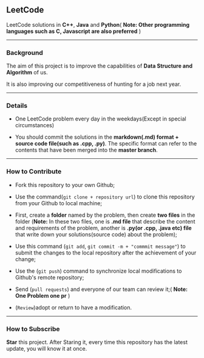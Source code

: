 ## LeetCode

LeetCode solutions in **C++**, **Java** and **Python**( **Note: Other programming languages such as C, Javascript are also preferred** )

---

### Background

The aim of this project is to improve the capabilities of **Data Structure and Algorithm** of us. 

It is also improving our competitiveness of hunting for a job next year.

---

### Details

* One LeetCode problem every day in the weekdays(Except in special circumstances)

* You should commit the solutions in the **markdown(.md) format + source code file(such as .cpp, .py)**. The specific format can refer to the contents that have been merged into the **master branch**.
---

### How to Contribute

* Fork this repository to your own Github;

* Use the command(`git clone + repository url`) to clone this repository from your Github to local machine;

* First, create a **folder** named by the problem, then create **two files** in the folder (**Note:** In these two files, one is **.md file** that describe the content and requirements of the problem, another is **.py(or .cpp, .java etc) file** that write down your solutions(source code) about the problem);

* Use this command (`git add`, `git commit -m + "commmit message"`) to submit the changes to the local repository after the achievement of your change;

* Use the (`git push`) command to synchronize local modifications to Github's remote repository;

* Send (`pull requests`) and everyone of our team can review it;( **Note: One Problem one pr** )

* (`Review`)adopt or return to have a modification.

---

### How to Subscribe

**Star** this project. After Staring it, every time this repository has the latest update, you will know it at once.
